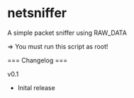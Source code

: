 # netsniffer
A simple packet sniffer using RAW_DATA

=> You must run this script as root!

=== Changelog ===

v0.1
- Inital release
